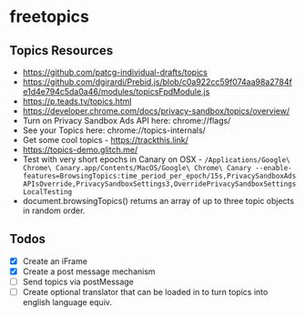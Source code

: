 # freetopics


## Topics Resources 

- https://github.com/patcg-individual-drafts/topics
- https://github.com/dgirardi/Prebid.js/blob/c0a922cc59f074aa98a2784fe1d4e794c5da0a46/modules/topicsFpdModule.js
- https://p.teads.tv/topics.html
- https://developer.chrome.com/docs/privacy-sandbox/topics/overview/
- Turn on Privacy Sandbox Ads API here: chrome://flags/
- See your Topics here: chrome://topics-internals/
- Get some cool topics - https://trackthis.link/
- https://topics-demo.glitch.me/
- Test with very short epochs in Canary on OSX - `/Applications/Google\ Chrome\ Canary.app/Contents/MacOS/Google\ Chrome\ Canary --enable-features=BrowsingTopics:time_period_per_epoch/15s,PrivacySandboxAdsAPIsOverride,PrivacySandboxSettings3,OverridePrivacySandboxSettingsLocalTesting`
-  document.browsingTopics() returns an array of up to three topic objects in random order.


## Todos 

- [x] Create an iFrame
- [x] Create a post message mechanism
- [ ] Send topics via postMessage
- [ ] Create optional translator that can be loaded in to turn topics into english language equiv.  
